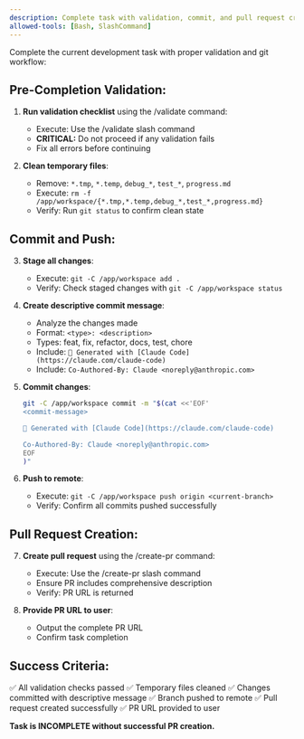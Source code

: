 ```yaml
---
description: Complete task with validation, commit, and pull request creation
allowed-tools: [Bash, SlashCommand]
---
```


Complete the current development task with proper validation and git workflow:

## Pre-Completion Validation:

1. **Run validation checklist** using the /validate command:
   - Execute: Use the /validate slash command
   - **CRITICAL:** Do not proceed if any validation fails
   - Fix all errors before continuing

2. **Clean temporary files**:
   - Remove: `*.tmp`, `*.temp`, `debug_*`, `test_*`, `progress.md`
   - Execute: `rm -f /app/workspace/{*.tmp,*.temp,debug_*,test_*,progress.md}`
   - Verify: Run `git status` to confirm clean state

## Commit and Push:

3. **Stage all changes**:
   - Execute: `git -C /app/workspace add .`
   - Verify: Check staged changes with `git -C /app/workspace status`

4. **Create descriptive commit message**:
   - Analyze the changes made
   - Format: `<type>: <description>`
   - Types: feat, fix, refactor, docs, test, chore
   - Include: `🤖 Generated with [Claude Code](https://claude.com/claude-code)`
   - Include: `Co-Authored-By: Claude <noreply@anthropic.com>`

5. **Commit changes**:
   ```bash
   git -C /app/workspace commit -m "$(cat <<'EOF'
   <commit-message>

   🤖 Generated with [Claude Code](https://claude.com/claude-code)

   Co-Authored-By: Claude <noreply@anthropic.com>
   EOF
   )"
   ```

6. **Push to remote**:
   - Execute: `git -C /app/workspace push origin <current-branch>`
   - Verify: Confirm all commits pushed successfully

## Pull Request Creation:

7. **Create pull request** using the /create-pr command:
   - Execute: Use the /create-pr slash command
   - Ensure PR includes comprehensive description
   - Verify: PR URL is returned

8. **Provide PR URL to user**:
   - Output the complete PR URL
   - Confirm task completion

## Success Criteria:

✅ All validation checks passed
✅ Temporary files cleaned
✅ Changes committed with descriptive message
✅ Branch pushed to remote
✅ Pull request created successfully
✅ PR URL provided to user

**Task is INCOMPLETE without successful PR creation.**

